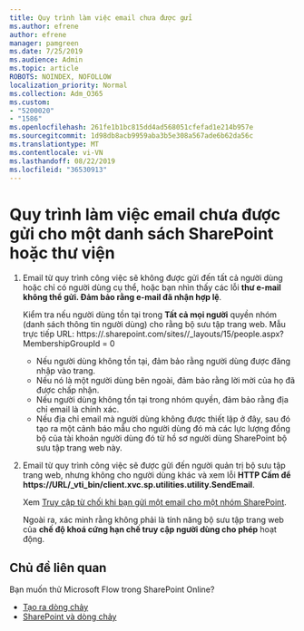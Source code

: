 ```yaml
---
title: Quy trình làm việc email chưa được gửi
ms.author: efrene
author: efrene
manager: pamgreen
ms.date: 7/25/2019
ms.audience: Admin
ms.topic: article
ROBOTS: NOINDEX, NOFOLLOW
localization_priority: Normal
ms.collection: Adm_O365
ms.custom:
- "5200020"
- "1586"
ms.openlocfilehash: 261fe1b1bc815dd4ad568051cfefad1e214b957e
ms.sourcegitcommit: 1d98db8acb9959aba3b5e308a567ade6b62da56c
ms.translationtype: MT
ms.contentlocale: vi-VN
ms.lasthandoff: 08/22/2019
ms.locfileid: "36530913"
---
```

# <a name="workflow-email-is-not-being-sent-for-a-sharepoint-list-or-library"></a>Quy trình làm việc email chưa được gửi cho một danh sách SharePoint hoặc thư viện

1. Email từ quy trình công việc sẽ không được gửi đến tất cả người dùng hoặc chỉ có người dùng cụ thể, hoặc bạn nhìn thấy các lỗi **thư e-mail không thể gửi. Đảm bảo rằng e-mail đã nhận hợp lệ**.

    Kiểm tra nếu người dùng tồn tại trong **Tất cả mọi người** quyền nhóm (danh sách thông tin người dùng) cho rằng bộ sưu tập trang web.  Mẫu trực tiếp URL: https://<tenant>.sharepoint.com/sites/<sitename>/_layouts/15/people.aspx? MembershipGroupId = 0

    - Nếu người dùng không tồn tại, đảm bảo rằng người dùng được đăng nhập vào trang. 
    - Nếu nó là một người dùng bên ngoài, đảm bảo rằng lời mời của họ đã được chấp nhận.
    - Nếu người dùng không tồn tại trong nhóm quyền, đảm bảo rằng địa chỉ email là chính xác.
    - Nếu địa chỉ email mà người dùng không được thiết lập ở đây, sau đó tạo ra một cảnh báo mẫu cho người dùng đó mà các lực lượng đồng bộ của tài khoản người dùng đó từ hồ sơ người dùng SharePoint bộ sưu tập trang web này.
 
2. Email từ quy trình công việc sẽ được gửi đến người quản trị bộ sưu tập trang web, nhưng không cho người dùng khác và xem lỗi **HTTP Cấm để <span>https:</span>//URL/_vti_bin/client.xvc.sp.utilities.utility.SendEmail**.
 

    Xem [Truy cập từ chối khi bạn gửi một email cho một nhóm SharePoint](https://docs.microsoft.com/sharepoint/support/sharing-and-permissions/access-denied-when-send-an-email-to-groups).

    Ngoài ra, xác minh rằng không phải là tính năng bộ sưu tập trang web của **chế độ khoá cứng hạn chế truy cập người dùng cho phép** hoạt động.


## <a name="related-topics"></a>Chủ đề liên quan
Bạn muốn thử Microsoft Flow trong SharePoint Online?
- [Tạo ra dòng chảy](https://support.office.com/article/Create-a-flow-for-a-list-or-library-in-SharePoint-Online-or-OneDrive-for-Business-a9c3e03b-0654-46af-a254-20252e580d01) 
- [SharePoint và dòng chảy](https://flow.microsoft.com/blog/sharepoint-and-flow/) 


